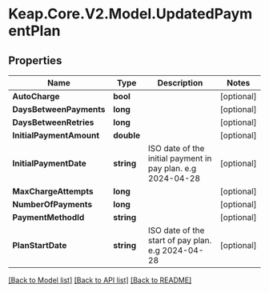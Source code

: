 # Keap.Core.V2.Model.UpdatedPaymentPlan

## Properties

Name | Type | Description | Notes
------------ | ------------- | ------------- | -------------
**AutoCharge** | **bool** |  | [optional] 
**DaysBetweenPayments** | **long** |  | [optional] 
**DaysBetweenRetries** | **long** |  | [optional] 
**InitialPaymentAmount** | **double** |  | [optional] 
**InitialPaymentDate** | **string** | ISO date of the initial payment in pay plan. e.g 2024-04-28 | [optional] 
**MaxChargeAttempts** | **long** |  | [optional] 
**NumberOfPayments** | **long** |  | [optional] 
**PaymentMethodId** | **string** |  | [optional] 
**PlanStartDate** | **string** | ISO date of the start of pay plan. e.g 2024-04-28 | [optional] 

[[Back to Model list]](../README.md#documentation-for-models) [[Back to API list]](../README.md#documentation-for-api-endpoints) [[Back to README]](../README.md)

